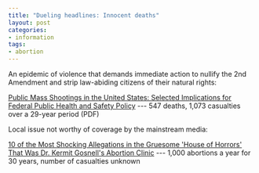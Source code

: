```yaml
---
title: "Dueling headlines: Innocent deaths"
layout: post
categories:
- information
tags:
- abortion
---
```


An epidemic of violence that demands immediate action to nullify the 2nd Amendment and strip law-abiding citizens of their natural rights:

[Public Mass Shootings in the United States: Selected Implications for Federal Public Health and Safety Policy](https://www.fas.org/sgp/crs/misc/R43004.pdf) --- 547 deaths, 1,073 casualties over a 29-year period (PDF)

Local issue not worthy of coverage by the mainstream media:

[10 of the Most Shocking Allegations in the Gruesome 'House of Horrors' That Was Dr. Kermit Gosnell's Abortion Clinic](https://www.theblaze.com/news/2013/04/12/10-of-the-most-shocking-allegations-in-the-gruesome-house-of-horrors-that-was-dr-kermit-gosnells-abortion-clinic-warning-graphic) --- 1,000 abortions a year for 30 years, number of casualties unknown